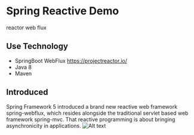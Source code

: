# Spring Reactive Demo

reactor web flux 

## Use Technology
* SpringBoot WebFlux https://projectreactor.io/
* Java 8
* Maven

## Introduced
Spring Framework 5 introduced a brand new reactive web framework spring-webflux, which resides alongside the traditional servlet based web framework spring-mvc.
That reactive programming is about bringing asynchronicity in applications.
![Alt text](/path/to/img.jpg)
